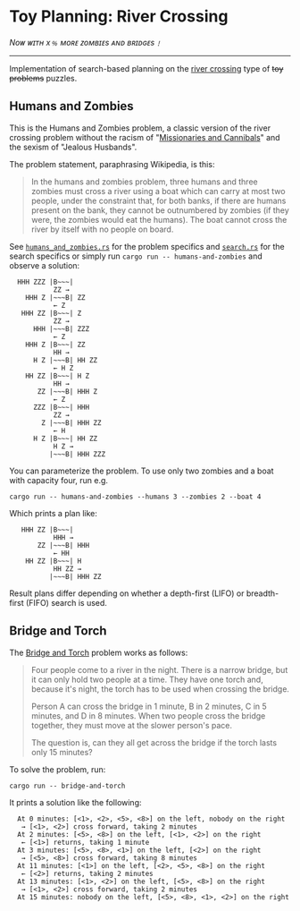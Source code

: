 # Toy Planning: River Crossing
_Nᴏᴡ ᴡɪᴛʜ x﹪ ᴍᴏʀᴇ ᴢᴏᴍʙɪᴇs ᴀɴᴅ ʙʀɪᴅɢᴇs﹗_

---

Implementation of search-based planning on the [river crossing] type of ~~toy problems~~  puzzles.

## Humans and Zombies

This is the Humans and Zombies problem, a classic version of the river crossing problem without
the racism of "[Missionaries and Cannibals]" and the sexism of "Jealous Husbands".

The problem statement, paraphrasing Wikipedia, is this:

> In the humans and zombies problem, three humans and three zombies must cross
> a river using a boat which can carry at most two people, under the constraint that, for both banks,
> if there are humans present on the bank, they cannot be outnumbered by zombies
> (if they were, the zombies would eat the humans).
> The boat cannot cross the river by itself with no people on board.

See [`humans_and_zombies.rs`](src/humans_and_zombies.rs) for the problem specifics
and [`search.rs`](src/search.rs) for the search specifics or simply run `cargo run -- humans-and-zombies` and observe a solution:

```
  HHH ZZZ |B~~~|
           ZZ →
    HHH Z |~~~B| ZZ
           ← Z
   HHH ZZ |B~~~| Z
           ZZ →
      HHH |~~~B| ZZZ
           ← Z
    HHH Z |B~~~| ZZ
           HH →
      H Z |~~~B| HH ZZ
           ← H Z
    HH ZZ |B~~~| H Z
           HH →
       ZZ |~~~B| HHH Z
           ← Z
      ZZZ |B~~~| HHH
           ZZ →
        Z |~~~B| HHH ZZ
           ← H
      H Z |B~~~| HH ZZ
           H Z →
          |~~~B| HHH ZZZ
```

You can parameterize the problem. To use only two zombies and a boat with capacity four, run e.g.

```
cargo run -- humans-and-zombies --humans 3 --zombies 2 --boat 4
```

Which prints a plan like:

```
   HHH ZZ |B~~~|
           HHH →
       ZZ |~~~B| HHH
           ← HH
    HH ZZ |B~~~| H
           HH ZZ →
          |~~~B| HHH ZZ
```

Result plans differ depending on whether a depth-first (LIFO) or
breadth-first (FIFO) search is used.

## Bridge and Torch

The [Bridge and Torch] problem works as follows:

> Four people come to a river in the night. There is a narrow bridge, but it can only
> hold two people at a time. They have one torch and, because it's night, the torch has
> to be used when crossing the bridge.
> 
> Person A can cross the bridge in 1 minute, B in 2 minutes, C in 5 minutes, and D in 8 minutes.
> When two people cross the bridge together, they must move at the slower person's pace.
> 
> The question is, can they all get across the bridge if the torch lasts only 15 minutes?

To solve the problem, run:

```
cargo run -- bridge-and-torch
```

It prints a solution like the following:

```
  At 0 minutes: [<1>, <2>, <5>, <8>] on the left, nobody on the right
   → [<1>, <2>] cross forward, taking 2 minutes
  At 2 minutes: [<5>, <8>] on the left, [<1>, <2>] on the right
   ← [<1>] returns, taking 1 minute
  At 3 minutes: [<5>, <8>, <1>] on the left, [<2>] on the right
   → [<5>, <8>] cross forward, taking 8 minutes
  At 11 minutes: [<1>] on the left, [<2>, <5>, <8>] on the right
   ← [<2>] returns, taking 2 minutes
  At 13 minutes: [<1>, <2>] on the left, [<5>, <8>] on the right
   → [<1>, <2>] cross forward, taking 2 minutes
  At 15 minutes: nobody on the left, [<5>, <8>, <1>, <2>] on the right
```

[River crossing]: https://en.wikipedia.org/wiki/River_crossing_puzzle
[Missionaries and Cannibals]: https://en.wikipedia.org/wiki/Missionaries_and_cannibals_problem
[Bridge and Torch]: https://en.wikipedia.org/wiki/Bridge_and_torch_problem
